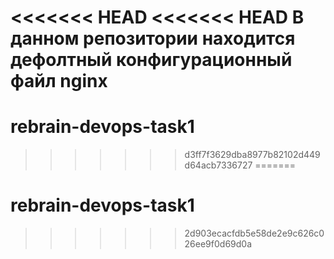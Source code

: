 <<<<<<< HEAD
<<<<<<< HEAD
В данном репозитории находится дефолтный конфигурационный файл nginx
=======
# rebrain-devops-task1
>>>>>>> d3ff7f3629dba8977b82102d449d64acb7336727
=======
# rebrain-devops-task1
>>>>>>> 2d903ecacfdb5e58de2e9c626c026ee9f0d69d0a
